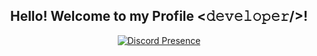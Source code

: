 <div align="center">
<h2> Hello! Welcome to my Profile <𝚍𝚎𝚟𝚎𝚕𝚘𝚙𝚎𝚛/>! </h2>

</div>

<div align="center" width="50">

[![Discord Presence](https://lanyard.cnrad.dev/api/749233228996673536)](https://discord.com/users/749233228996673536)

<div align="center" width="50">
